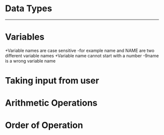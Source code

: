# Data Types

-----

# Variables
+Variable names are case sensitive
-for example name and NAME are two different variable names
+Variable name cannot start with a number
-9name is a wrong variable name
# Taking input from user



# Arithmetic Operations
# Order of Operation